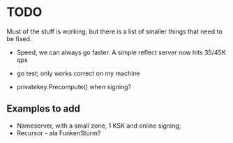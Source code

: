 # TODO

Must of the stuff is working, but there is a list of smaller things that
need to be fixed.

* Speed, we can always go faster. A simple reflect server now hits 35/45K qps
* go test; only works correct on my machine

* privatekey.Precompute() when signing? 

## Examples to add

* Nameserver, with a small zone, 1 KSK and online signing;
* Recursor - ala FunkenSturm?

